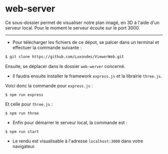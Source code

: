 # web-server

Ce sous-dossier permet de visualiser notre plan imagé, en 3D à l'aide d'un serveur local. Pour le moment le serveur écoute sur le port 3000.

---

- Pour télécharger les fichiers de ce dépot, se palcer dans un terminal et effectuer la commande suivante :

```bash
$ git clone https://github.com/Luxondes/ViewerWeb.git
```

Ensuite, se déplacer dans le dossier `web-werver` concerné.

- Il faudra ensuite installer le framework `express.js` et la librairie `three.js`.

Voici donc la commande pour `express.js` :

```
$ npm run express
```

Et celle pour `three.js` :

```
$ npm run three
```

- Enfin pour démarrer le serveur local, la commande est :

```
$ npm run start
```

- Le rendu est visualisable à l'adresse `localhost:3000` dans votre navigateur.
